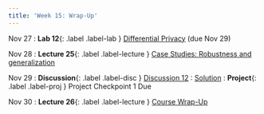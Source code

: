 ```yaml
---
title: 'Week 15: Wrap-Up'
---
```

Nov 27
: **Lab 12**{: .label .label-lab } [Differential Privacy](https://data102.datahub.berkeley.edu/hub/user-redirect/git-pull?repo=https%3A%2F%2Fgithub.com%2Fds-102%2Ffa23-materials&urlpath=lab%2Ftree%2Ffa23-materials%2Flab%2Flab12%2Flab12.ipynb&branch=main) (due Nov 29)

Nov 28
: **Lecture 25**{: .label .label-lecture } [Case Studies: Robustness and generalization](lecture/lec25)

Nov 29
: **Discussion**{: .label .label-disc } [Discussion 12](https://drive.google.com/file/d/147DZkfflf4edD1rEN4pjpc_VT7EYzZM6/view?usp=sharing)
    : [Solution](https://drive.google.com/file/d/1yWG9e6CMrFFS3dMNJ5uW8jKLn-78iNGc/view?usp=sharing)
: **Project**{: .label .label-proj } Project Checkpoint 1 Due

Nov 30
: **Lecture 26**{: .label .label-lecture } [Course Wrap-Up](lecture/lec26)
